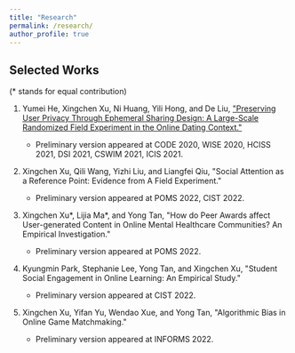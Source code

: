 ```yaml
---
title: "Research"
permalink: /research/
author_profile: true
---
```


## Selected Works
(* stands for equal contribution)

1. Yumei He, Xingchen Xu, Ni Huang, Yili Hong, and De Liu, ["Preserving User Privacy Through Ephemeral Sharing Design: A Large-Scale Randomized Field Experiment in the Online Dating Context."](https://papers.ssrn.com/sol3/papers.cfm?abstract_id=3740782)
    - Preliminary version appeared at CODE 2020, WISE 2020, HCISS 2021, DSI 2021, CSWIM 2021, ICIS 2021.

2. Xingchen Xu, Qili Wang, Yizhi Liu, and Liangfei Qiu, "Social Attention as a Reference Point: Evidence from A Field Experiment."
    - Preliminary version appeared at POMS 2022, CIST 2022.

3. Xingchen Xu*, Lijia Ma*, and Yong Tan, "How do Peer Awards affect User-generated Content in Online Mental Healthcare Communities? An Empirical Investigation."
    - Preliminary version appeared at POMS 2022.

4. Kyungmin Park, Stephanie Lee, Yong Tan, and Xingchen Xu, "Student Social Engagement in Online Learning: An Empirical Study."
    - Preliminary version appeared at CIST 2022.

5. Xingchen Xu, Yifan Yu, Wendao Xue, and Yong Tan, "Algorithmic Bias in Online Game Matchmaking."
    - Preliminary version appeared at INFORMS 2022.
